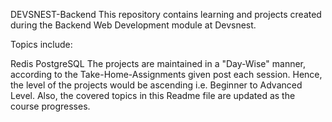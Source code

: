 DEVSNEST-Backend
This repository contains learning and projects created during the Backend Web Development module at Devsnest.

Topics include:

Redis
PostgreSQL
The projects are maintained in a "Day-Wise" manner, according to the Take-Home-Assignments given post each session. Hence, the level of the projects would be ascending i.e. Beginner to Advanced Level. Also, the covered topics in this Readme file are updated as the course progresses.
